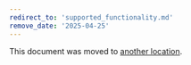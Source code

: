 ```yaml
---
redirect_to: 'supported_functionality.md'
remove_date: '2025-04-25'
---
```


<!-- markdownlint-disable -->

This document was moved to [another location](supported_functionality.md).

<!-- This redirect file can be deleted after <2025-07-25>. -->
<!-- Redirects that point to other docs in the same project expire in three months. -->
<!-- Redirects that point to docs in a different project or site (for example, link is not relative and starts with `https:`) expire in one year. -->
<!-- Before deletion, see: https://docs.gitlab.com/development/documentation/redirects -->
